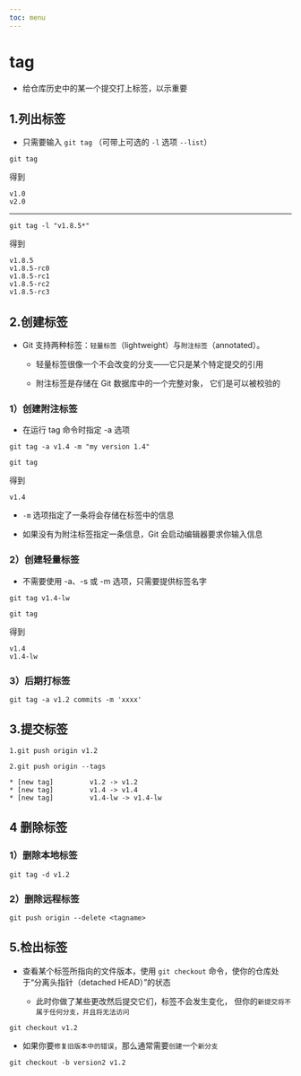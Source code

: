 ```yaml
---
toc: menu
---
```


# tag

- 给仓库历史中的某一个提交打上标签，以示重要

## 1.列出标签

- 只需要输入 `git tag` （可带上可选的 `-l` 选项 `--list`）

```
git tag
```

得到

```
v1.0
v2.0
```

---

```
git tag -l "v1.8.5*"
```

得到

```
v1.8.5
v1.8.5-rc0
v1.8.5-rc1
v1.8.5-rc2
v1.8.5-rc3
```

## 2.创建标签

- Git 支持两种标签：`轻量标签`（lightweight）与`附注标签`（annotated）。

  - 轻量标签很像一个不会改变的分支——它只是某个特定提交的引用

  - 附注标签是存储在 Git 数据库中的一个完整对象， 它们是可以被校验的

### 1）创建附注标签

- 在运行 tag 命令时指定 -a 选项

```
git tag -a v1.4 -m "my version 1.4"

git tag
```

得到

```
v1.4
```

- `-m` 选项指定了一条将会存储在标签中的信息

- 如果没有为附注标签指定一条信息，Git 会启动编辑器要求你输入信息

### 2）创建轻量标签

- 不需要使用 -a、-s 或 -m 选项，只需要提供标签名字

```
git tag v1.4-lw

git tag
```

得到

```
v1.4
v1.4-lw
```

### 3）后期打标签

```
git tag -a v1.2 commits -m 'xxxx'
```

## 3.提交标签

```
1.git push origin v1.2

2.git push origin --tags
```

```
* [new tag]         v1.2 -> v1.2
* [new tag]         v1.4 -> v1.4
* [new tag]         v1.4-lw -> v1.4-lw
```

## 4 删除标签

### 1）删除本地标签

```
git tag -d v1.2
```

### 2）删除远程标签

```
git push origin --delete <tagname>
```

## 5.检出标签

- 查看某个标签所指向的文件版本，使用 `git checkout` 命令，使你的仓库处于“分离头指针（detached HEAD）”的状态

  - 此时你做了某些更改然后提交它们，标签不会发生变化， 但你的`新提交将不属于任何分支，并且将无法访问`

```
git checkout v1.2
```

- 如果你要`修复旧版本中的错误`，那么通常需要`创建`一个`新分支`

```
git checkout -b version2 v1.2
```
